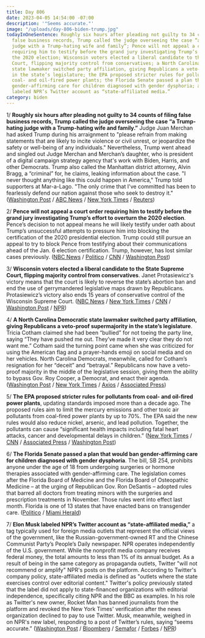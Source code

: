 ```yaml
---
title: Day 806
date: 2023-04-05 14:54:00 -07:00
description: '"Seems accurate."'
image: "/uploads/day-806-biden-trump.jpg"
todayInOneSentence: Roughly six hours after pleading not guilty to 34 counts of filing
  false business records, Trump called the judge overseeing the case “a Trump-hating
  judge with a Trump-hating wife and family”; Pence will not appeal a court order
  requiring him to testify before the grand jury investigating Trump’s effort to overturn
  the 2020 election; Wisconsin voters elected a liberal candidate to the State Supreme
  Court, flipping majority control from conservatives; a North Carolina Democratic
  state lawmaker switched party affiliation, giving Republicans a veto-proof supermajority
  in the state’s legislature; the EPA proposed stricter rules for pollutants from
  coal- and oil-fired power plants; the Florida Senate passed a plan that would ban
  gender-affirming care for children diagnosed with gender dysphoria; and Elon Musk
  labeled NPR’s Twitter account as “state-affiliated media.”
category: biden
---
```


1/ **Roughly six hours after pleading not guilty to 34 counts of filing false business records, Trump called the judge overseeing the case “a Trump-hating judge with a Trump-hating wife and family.”** Judge Juan Merchan had asked Trump during his arraignment to "please refrain from making statements that are likely to incite violence or civil unrest, or jeopardize the safety or well-being of any individuals." Nevertheless, Trump went ahead and singled out Judge Merchan and Merchan’s daughter, who is president of a digital campaign strategy agency that's work with Biden, Harris, and other Democrats. Trump also called the Manhattan district attorney, Alvin Bragg, a “criminal” for, he claims, leaking information about the case.  "I never thought anything like this could happen in America," Trump told supporters at Mar-a-Lago. "The only crime that I've committed has been to fearlessly defend our nation against those who seek to destroy it." ([Washington Post](https://www.washingtonpost.com/politics/2023/04/04/trump-arraignment-speech-2024-campaign/) / [ABC News](https://abcnews.go.com/Politics/trump-calls-charges-insult-country-post-arraignment-remarks/story?id=98346885) / [New York Times](https://www.nytimes.com/2023/04/04/us/politics/trump-speech-arraignment-mar-a-lago.html) / [Reuters](https://www.reuters.com/world/us/hours-after-arraignment-trump-claims-election-interference-2023-04-05/))

2/ **Pence will not appeal a court order requiring him to testify before the grand jury investigating Trump’s effort to overturn the 2020 election**. Pence’s decision to not appeal means he will likely testify under oath about Trump’s unsuccessful attempts to pressure him into blocking the certification of the 2020 presidential election. Trump could still pursue an appeal to try to block Pence from testifying about their communications ahead of the Jan. 6 election certification. Trump, however, has lost similar cases previously. ([NBC News](https://www.nbcnews.com/politics/justice-department/pence-will-not-fight-order-testify-special-counsel-grand-jury-rcna77948) / [Politico](https://www.politico.com/news/2023/04/05/pence-testimony-jan-6-appeal-00090634) / [CNN](https://www.cnn.com/2023/04/05/politics/mike-pence/index.html) / [Washington Post](https://www.washingtonpost.com/nation/2023/04/05/pence-testify-jan6/))

3/ **Wisconsin voters elected a liberal candidate to the State Supreme Court, flipping majority control from conservatives**. Janet Protasiewicz's victory means that the court is likely to reverse the state’s abortion ban and end the use of gerrymandered legislative maps drawn by Republicans. Protasiewicz’s victory also ends 15 years of conservative control of the Wisconsin Supreme Court. ([NBC News](https://www.nbcnews.com/politics/elections/wisconsin-supreme-court-election-liberals-win-majority-rcna77190) / [New York Times](https://www.nytimes.com/2023/04/04/us/politics/wisconsin-supreme-court-protasiewicz.html) / [CNN](https://www.cnn.com/2023/04/04/politics/wisconsin-election-supreme-court-results/index.html) / [Washington Post](https://www.washingtonpost.com/politics/2023/04/04/wisconsin-supreme-court-election-abortion/) / [NPR](https://www.npr.org/2023/04/04/1167815077/wisconsin-supreme-court-election-results-abortion-voting-protasiewicz-kelly))

4/ **A North Carolina Democratic state lawmaker switched party affiliation, giving Republicans a veto-proof supermajority in the state’s legislature**. Tricia Cotham claimed she had been “bullied” for not toeing the party line, saying “They have pushed me out. They’ve made it very clear they do not want me.” Cotham said the turning point came when she was criticized for using the American flag and a prayer-hands emoji on social media and on her vehicles. North Carolina Democrats, meanwhile, called for Cotham’s resignation for her “deceit” and “betrayal.” Republicans now have a veto-proof majority in the middle of the legislative session, giving them the ability to bypass Gov. Roy Cooper, a Democrat, and enact their agenda. ([Washington Post](https://www.washingtonpost.com/politics/2023/04/04/north-carolina-tricia-cotham/) / [New York Times](https://www.nytimes.com/2023/04/05/us/politics/tricia-cotham-north-carolina.html) / [Axios](https://www.axios.com/local/raleigh/2023/04/04/nc-democrat-flip-republican-legislative-supermajority) / [Associated Press](https://apnews.com/article/north-carolina-party-switch-republican-01af019aa58fd44f0e2110c32a48c4c0))

5/ **The EPA proposed stricter rules for pollutants from coal- and oil-fired power plants**, updating standards imposed more than a decade ago. The proposed rules aim to limit the mercury emissions and other toxic air pollutants from coal-fired power plants by up to 70%. The EPA said the new rules would also reduce nickel, arsenic, and lead pollution. Together, the pollutants can cause “significant health impacts including fatal heart attacks, cancer and developmental delays in children.” ([New York Times](https://www.nytimes.com/2023/04/05/climate/epa-mercury-coal-plants.html) / [CNN](https://www.cnn.com/2023/04/05/politics/epa-mercury-power-plant-rules-climate/) / [Associated Press](https://apnews.com/article/mercury-coal-epa-power-plant-health-9fc882da610ff750a91b7ac50ca33bd6) / [Washington Post](https://www.washingtonpost.com/climate-environment/2023/04/05/biden-epa-coal-plants-mercury/))

6/ **The Florida Senate passed a plan that would ban gender-affirming care for children diagnosed with gender dysphoria**. The bill, SB 254, prohibits anyone under the age of 18 from undergoing surgeries or hormone therapies associated with gender-affirming care. The legislation comes after the Florida Board of Medicine and the Florida Board of Osteopathic Medicine – at the urging of Republican Gov. Ron DeSantis – adopted rules that barred all doctors from treating minors with the surgeries and prescription treatments in November. Those rules went into effect last month. Florida is one of 13 states that have enacted bans on transgender care. ([Politico](https://www.politico.com/news/2023/04/04/florida-senate-ban-transgender-treatments-kids-00090481) / [Miami Herald](https://www.miamiherald.com/news/health-care/article273974120.html))

7/ **Elon Musk labeled NPR’s Twitter account as “state-affiliated media,”** a tag typically used for foreign media outlets that represent the official views of the government, like the Russian-government-owned RT and the Chinese Communist Party’s People’s Daily newspaper. NPR operates independently of the U.S. government. While the nonprofit media company receives federal money, the total amounts to less than 1% of its annual budget. As a result of being in the same category as propaganda outlets, Twitter "will not recommend or amplify" NPR's posts on the platform. According to Twitter's company policy, state-affiliated media is defined as "outlets where the state exercises control over editorial content." Twitter's policy previously stated that the label did not apply to state-financed organizations with editorial independence, specifically citing NPR and the BBC as examples. In his role as Twitter's new owner, Rocket Man has banned journalists from the platform and revoked the New York Times' verification after the news organization declined to pay to use Twitter. Musk, meanwhile, weighed in on NPR's new label, responding to a post of Twitter’s rules, saying “seems accurate.” ([Washington Post](https://www.washingtonpost.com/media/2023/04/05/twitter-npr-state-affiliated-musk-media/) / [Bloomberg](https://www.bloomberg.com/news/articles/2023-04-05/twitter-labels-npr-as-state-affiliated-media-in-policy-change?sref=MIBMEEoj) / [Semafor](https://www.semafor.com/article/04/05/2023/npr-responds-to-twitter-state-affiliated-media-label) / [Forbes](https://www.forbes.com/sites/mattnovak/2023/04/05/twitter-adds-state-affiliated-media-label-to-npr-account-putting-it-on-par-with-russia-today/?sh=4b32c61f635c) / [NPR](https://www.npr.org/2023/04/05/1168158549/twitter-npr-state-affiliated-media))